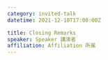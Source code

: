```yaml
---
category: invited-talk
datetime: 2021-12-10T17:00:00Z

title: Closing Remarks
speaker: Speaker 講演者
affiliation: Affiliation 所属
---
```


